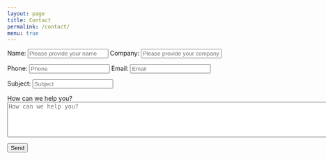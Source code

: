 ```yaml
---
layout: page
title: Contact
permalink: /contact/
menu: true
---
```

<form action="" name="contact" method="post" enctype="text/plain">
  <p>
    <label for="name">Name:</label>
    <input type="text" id="name" name="name"
      placeholder="Please provide your name">
    <label for="company">Company:</label>
    <input type="text" id="company" name="company"
      placeholder="Please provide your company">
  </p>
  <p>
    <label for="phone">Phone:</label>
    <input type="tel" id="phone" name="phone"
      placeholder="Phone">
    <label for="email">Email:</label>
    <input type="email" id="email" name="email" required
      placeholder="Email">
  </p>
  <p>
    <label for="subject">Subject:</label>
    <input type="text" id="subject" name="subject" required
      placeholder="Subject">
  </p>
  <label for="message">How can we help you?</label><br>
  <textarea id="message" name="message" rows="5" cols="92" required
    placeholder="How can we help you?"></textarea>
  <p>
    <input type="submit" value="Send">
  </p>
</form>
